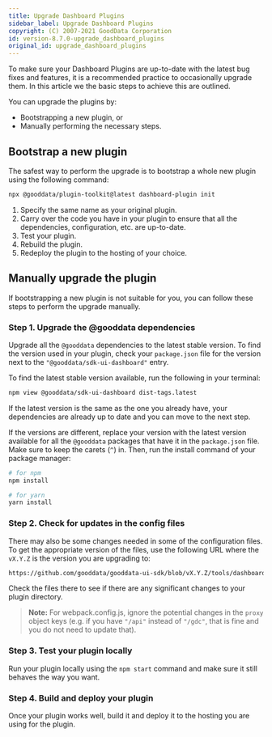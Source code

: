 ```yaml
---
title: Upgrade Dashboard Plugins
sidebar_label: Upgrade Dashboard Plugins
copyright: (C) 2007-2021 GoodData Corporation
id: version-8.7.0-upgrade_dashboard_plugins
original_id: upgrade_dashboard_plugins
---
```


To make sure your Dashboard Plugins are up-to-date with the latest bug fixes and features, it is a recommended practice
to occasionally upgrade them. In this article we the basic steps to achieve this are outlined.

You can upgrade the plugins by:
* Bootstrapping a new plugin, or
* Manually performing the necessary steps.

## Bootstrap a new plugin

The safest way to perform the upgrade is to bootstrap a whole new plugin using the following command:

```bash
npx @gooddata/plugin-toolkit@latest dashboard-plugin init
```

1. Specify the same name as your original plugin.
2. Carry over the code you have in your plugin to ensure that all the dependencies, configuration, etc. are up-to-date.
3. Test your plugin.
4. Rebuild the plugin.
5. Redeploy the plugin to the hosting of your choice.

## Manually upgrade the plugin

If bootstrapping a new plugin is not suitable for you, you can follow these steps to perform the upgrade manually.

### Step 1. Upgrade the @gooddata dependencies

Upgrade all the `@gooddata` dependencies to the latest stable version.
To find the version used in your plugin, check your `package.json` file for the version next to the `"@gooddata/sdk-ui-dashboard"` entry.

To find the latest stable version available, run the following in your terminal:

```bash
npm view @gooddata/sdk-ui-dashboard dist-tags.latest
```

If the latest version is the same as the one you already have, your dependencies are already up to date and you can move to the next step.

If the versions are different, replace your version with the latest version available for all the `@gooddata` packages that have it in the `package.json` file.
Make sure to keep the carets (`^`) in. Then, run the install command of your package manager:

```bash
# for npm
npm install

# for yarn
yarn install
```

### Step 2. Check for updates in the config files

There may also be some changes needed in some of the configuration files. To get the appropriate version of the files, use the following URL where the `vX.Y.Z` is the version you are upgrading to:

```bash
https://github.com/gooddata/gooddata-ui-sdk/blob/vX.Y.Z/tools/dashboard-plugin-template
```

Check the files there to see if there are any significant changes to your plugin directory.
>**Note:** For webpack.config.js, ignore the potential changes in the `proxy` object keys (e.g. if you have `"/api"` instead of `"/gdc"`, that is fine and you do not need to update that).

### Step 3. Test your plugin locally

Run your plugin locally using the `npm start` command and make sure it still behaves the way you want.

### Step 4. Build and deploy your plugin

Once your plugin works well, build it and deploy it to the hosting you are using for the plugin.
